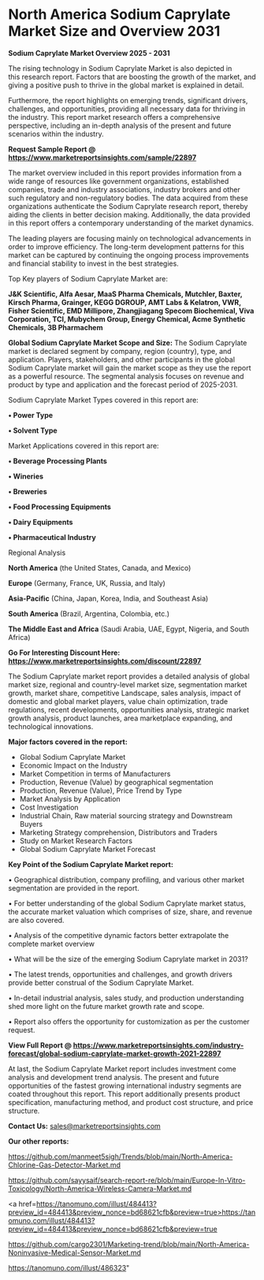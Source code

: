 # North America Sodium Caprylate Market Size and Overview 2031

<Strong> Sodium Caprylate Market Overview 2025 - 2031</strong>

The rising technology in Sodium Caprylate Market is also depicted in this research report. Factors that are boosting the growth of the market, and giving a positive push to thrive in the global market is explained in detail.

Furthermore, the report highlights on emerging trends, significant drivers, challenges, and opportunities, providing all necessary data for thriving in the industry. This report market research offers a comprehensive perspective, including an in-depth analysis of the present and future scenarios within the industry.

<strong>Request Sample Report @ <a href=https://www.marketreportsinsights.com/sample/22897>https://www.marketreportsinsights.com/sample/22897</a></strong>

The market overview included in this report provides information from a wide range of resources like government organizations, established companies, trade and industry associations, industry brokers and other such regulatory and non-regulatory bodies. The data acquired from these organizations authenticate the Sodium Caprylate research report, thereby aiding the clients in better decision making. Additionally, the data provided in this report offers a contemporary understanding of the market dynamics.

The leading players are focusing mainly on technological advancements in order to improve efficiency. The long-term development patterns for this market can be captured by continuing the ongoing process improvements and financial stability to invest in the best strategies.

Top Key players of Sodium Caprylate Market are:

<strong>J&K Scientific, Alfa Aesar, MaaS Pharma Chemicals, Mutchler, Baxter, Kirsch Pharma, Grainger, KEGG DGROUP, AMT Labs & Kelatron, VWR, Fisher Scientific, EMD Millipore, Zhangjiagang Specom Biochemical, Viva Corporation, TCI, Mubychem Group, Energy Chemical, Acme Synthetic Chemicals, 3B Pharmachem</strong>

<strong><b>Global Sodium Caprylate Market Scope and Size:</b></strong>
The Sodium Caprylate market is declared segment by company, region (country), type, and application. Players, stakeholders, and other participants in the global Sodium Caprylate market will gain the market scope as they use the report as a powerful resource. The segmental analysis focuses on revenue and product by type and application and the forecast period of 2025-2031.

Sodium Caprylate Market Types covered in this report are:

<strong>• Power Type

• Solvent Type</strong>

Market Applications covered in this report are:

<strong>• Beverage Processing Plants

• Wineries

• Breweries

• Food Processing Equipments

• Dairy Equipments

• Pharmaceutical Industry</strong> 

Regional Analysis

<strong>North America</strong> (the United States, Canada, and Mexico)

<strong>Europe</strong> (Germany, France, UK, Russia, and Italy)

<strong>Asia-Pacific</strong> (China, Japan, Korea, India, and Southeast Asia)

<strong>South America</strong> (Brazil, Argentina, Colombia, etc.)

<strong>The Middle East and Africa</strong> (Saudi Arabia, UAE, Egypt, Nigeria, and South Africa)

<strong>Go For Interesting Discount Here: <a href=https://www.marketreportsinsights.com/discount/22897>https://www.marketreportsinsights.com/discount/22897</a></strong>

The Sodium Caprylate market report provides a detailed analysis of global market size, regional and country-level market size, segmentation market growth, market share, competitive Landscape, sales analysis, impact of domestic and global market players, value chain optimization, trade regulations, recent developments, opportunities analysis, strategic market growth analysis, product launches, area marketplace expanding, and technological innovations.

<strong><b>Major factors covered in the report:</b></strong>
<ul>
  <li>Global Sodium Caprylate Market </li>
  <li>Economic Impact on the Industry</li>
  <li>Market Competition in terms of Manufacturers</li>
  <li>Production, Revenue (Value) by geographical segmentation</li>
  <li>Production, Revenue (Value), Price Trend by Type</li>
  <li>Market Analysis by Application</li>
  <li>Cost Investigation</li>
  <li>Industrial Chain, Raw material sourcing strategy and Downstream Buyers</li>
  <li>Marketing Strategy comprehension, Distributors and Traders</li>
  <li>Study on Market Research Factors</li>
  <li>Global Sodium Caprylate Market Forecast</li>
</ul>

<strong><b>Key Point of the Sodium Caprylate Market report:</b></strong>

• Geographical distribution, company profiling, and various other market segmentation are provided in the report.

• For better understanding of the global Sodium Caprylate market status, the accurate market valuation which comprises of size, share, and revenue are also covered.

• Analysis of the competitive dynamic factors better extrapolate the complete market overview

• What will be the size of the emerging Sodium Caprylate market in 2031?

• The latest trends, opportunities and challenges, and growth drivers provide better construal of the Sodium Caprylate Market.

• In-detail industrial analysis, sales study, and production understanding shed more light on the future market growth rate and scope.

• Report also offers the opportunity for customization as per the customer request.

<strong><b>View Full Report @ <a href=https://www.marketreportsinsights.com/industry-forecast/global-sodium-caprylate-market-growth-2021-22897>https://www.marketreportsinsights.com/industry-forecast/global-sodium-caprylate-market-growth-2021-22897</a></b></strong>


At last, the Sodium Caprylate Market report includes investment come analysis and development trend analysis. The present and future opportunities of the fastest growing international industry segments are coated throughout this report. This report additionally presents product specification, manufacturing method, and product cost structure, and price structure.

<strong>Contact Us:</strong>
sales@marketreportsinsights.com

<strong>Our other reports:</strong>

<a href=https://github.com/manmeet5sigh/Trends/blob/main/North-America-Chlorine-Gas-Detector-Market.md>https://github.com/manmeet5sigh/Trends/blob/main/North-America-Chlorine-Gas-Detector-Market.md</a>

<a href=https://github.com/sayysaif/search-report-re/blob/main/Europe-In-Vitro-Toxicology/North-America-Wireless-Camera-Market.md>https://github.com/sayysaif/search-report-re/blob/main/Europe-In-Vitro-Toxicology/North-America-Wireless-Camera-Market.md</a>

<a href=https://tanomuno.com/illust/484413?preview_id=484413&preview_nonce=bd68621cfb&preview=true>https://tanomuno.com/illust/484413?preview_id=484413&preview_nonce=bd68621cfb&preview=true</a>

<a href=https://github.com/cargo2301/Marketing-trend/blob/main/North-America-Noninvasive-Medical-Sensor-Market.md>https://github.com/cargo2301/Marketing-trend/blob/main/North-America-Noninvasive-Medical-Sensor-Market.md</a>

<a href=https://tanomuno.com/illust/486323>https://tanomuno.com/illust/486323</a>"
